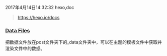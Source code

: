 2017年4月14日14:32:32
hexo,doc

> https://hexo.io/docs
### [Data Files](https://hexo.io/docs/data-files.html)
把数据文件放在post文件夹下的_data文件夹中，可以在主题的模板文件中获取并渲染文件中的数据。